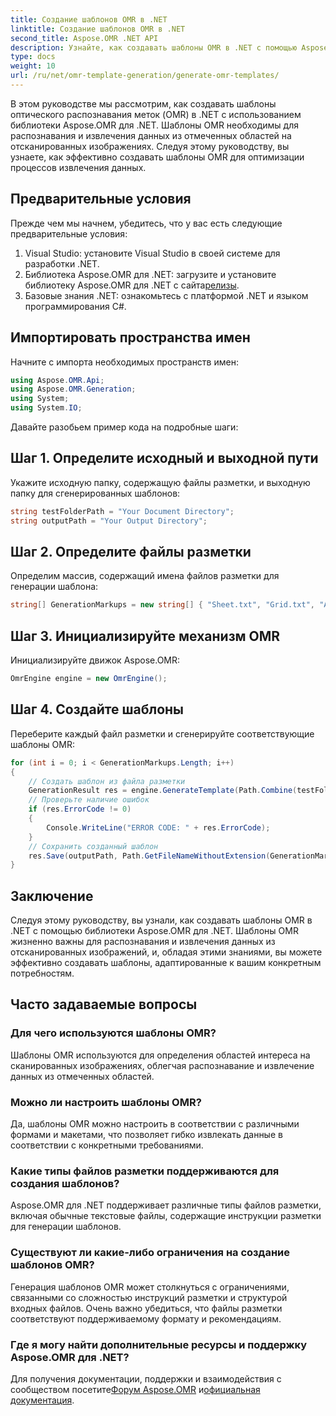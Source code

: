 ```yaml
---
title: Создание шаблонов OMR в .NET
linktitle: Создание шаблонов OMR в .NET
second_title: Aspose.OMR .NET API
description: Узнайте, как создавать шаблоны OMR в .NET с помощью Aspose.OMR для .NET. Оптимизируйте извлечение данных из отсканированных изображений с помощью настраиваемых шаблонов!
type: docs
weight: 10
url: /ru/net/omr-template-generation/generate-omr-templates/
---
```

В этом руководстве мы рассмотрим, как создавать шаблоны оптического распознавания меток (OMR) в .NET с использованием библиотеки Aspose.OMR для .NET. Шаблоны OMR необходимы для распознавания и извлечения данных из отмеченных областей на отсканированных изображениях. Следуя этому руководству, вы узнаете, как эффективно создавать шаблоны OMR для оптимизации процессов извлечения данных.
## Предварительные условия
Прежде чем мы начнем, убедитесь, что у вас есть следующие предварительные условия:
1. Visual Studio: установите Visual Studio в своей системе для разработки .NET.
2.  Библиотека Aspose.OMR для .NET: загрузите и установите библиотеку Aspose.OMR для .NET с сайта[релизы](https://releases.aspose.com/omr/net/).
3. Базовые знания .NET: ознакомьтесь с платформой .NET и языком программирования C#.
## Импортировать пространства имен
Начните с импорта необходимых пространств имен:
```csharp
using Aspose.OMR.Api;
using Aspose.OMR.Generation;
using System;
using System.IO;
```
Давайте разобьем пример кода на подробные шаги:
## Шаг 1. Определите исходный и выходной пути
Укажите исходную папку, содержащую файлы разметки, и выходную папку для сгенерированных шаблонов:
```csharp
string testFolderPath = "Your Document Directory";
string outputPath = "Your Output Directory";
```
## Шаг 2. Определите файлы разметки
Определим массив, содержащий имена файлов разметки для генерации шаблона:
```csharp
string[] GenerationMarkups = new string[] { "Sheet.txt", "Grid.txt", "AsposeTest.txt" };
```
## Шаг 3. Инициализируйте механизм OMR
Инициализируйте движок Aspose.OMR:
```csharp
OmrEngine engine = new OmrEngine();
```
## Шаг 4. Создайте шаблоны
Переберите каждый файл разметки и сгенерируйте соответствующие шаблоны OMR:
```csharp
for (int i = 0; i < GenerationMarkups.Length; i++)
{
    // Создать шаблон из файла разметки
    GenerationResult res = engine.GenerateTemplate(Path.Combine(testFolderPath, GenerationMarkups[i]));
    // Проверьте наличие ошибок
    if (res.ErrorCode != 0)
    {
        Console.WriteLine("ERROR CODE: " + res.ErrorCode);
    }
    // Сохранить созданный шаблон
    res.Save(outputPath, Path.GetFileNameWithoutExtension(GenerationMarkups[i]));
}
```
## Заключение
Следуя этому руководству, вы узнали, как создавать шаблоны OMR в .NET с помощью библиотеки Aspose.OMR для .NET. Шаблоны OMR жизненно важны для распознавания и извлечения данных из отсканированных изображений, и, обладая этими знаниями, вы можете эффективно создавать шаблоны, адаптированные к вашим конкретным потребностям.
## Часто задаваемые вопросы
### Для чего используются шаблоны OMR?
Шаблоны OMR используются для определения областей интереса на сканированных изображениях, облегчая распознавание и извлечение данных из отмеченных областей.
### Можно ли настроить шаблоны OMR?
Да, шаблоны OMR можно настроить в соответствии с различными формами и макетами, что позволяет гибко извлекать данные в соответствии с конкретными требованиями.
### Какие типы файлов разметки поддерживаются для создания шаблонов?
Aspose.OMR для .NET поддерживает различные типы файлов разметки, включая обычные текстовые файлы, содержащие инструкции разметки для генерации шаблонов.
### Существуют ли какие-либо ограничения на создание шаблонов OMR?
Генерация шаблонов OMR может столкнуться с ограничениями, связанными со сложностью инструкций разметки и структурой входных файлов. Очень важно убедиться, что файлы разметки соответствуют поддерживаемому формату и рекомендациям.
### Где я могу найти дополнительные ресурсы и поддержку Aspose.OMR для .NET?
 Для получения документации, поддержки и взаимодействия с сообществом посетите[Форум Aspose.OMR](https://forum.aspose.com/c/omr/38) и[официальная документация](https://reference.aspose.com/omr/net/).